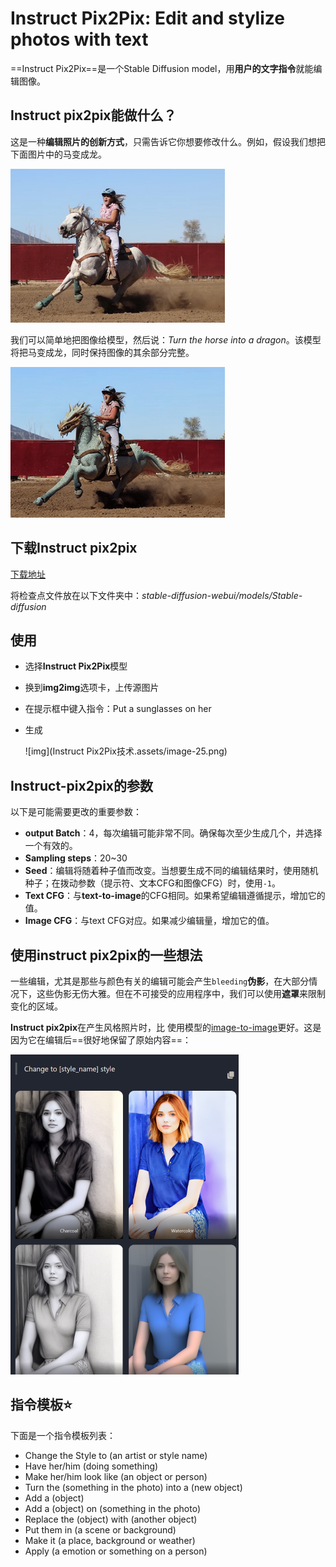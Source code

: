 # Instruct Pix2Pix: Edit and stylize photos with text

==Instruct Pix2Pix==是一个Stable Diffusion model，用**用户的文字指令**就能编辑图像。

## Instruct pix2pix能做什么？

这是一种**编辑照片的创新方式**，只需告诉它你想要修改什么。例如，假设我们想把下面图片中的马变成龙。

<img src="Instruct Pix2Pix技术.assets/girl-riding-pony-cropped.jpg" alt="img" style="zoom:67%;" />

我们可以简单地把图像给模型，然后说：*Turn the horse into a dragon*。该模型将把马变成龙，同时保持图像的其余部分完整。

<img src="Instruct Pix2Pix技术.assets/out-3.png" alt="img" style="zoom:67%;" />



## 下载Instruct pix2pix

[下载地址](https://huggingface.co/timbrooks/instruct-pix2pix/resolve/main/instruct-pix2pix-00-22000.ckpt)

将检查点文件放在以下文件夹中：*stable-diffusion-webui/models/Stable-diffusion*



## 使用

- 选择**Instruct Pix2Pix**模型

- 换到**img2img**选项卡，上传源图片

- 在提示框中键入指令：Put a sunglasses on her

- 生成

  ![img](Instruct Pix2Pix技术.assets/image-25.png)





## Instruct-pix2pix的参数

以下是可能需要更改的重要参数：

- **output Batch**：4，每次编辑可能非常不同。确保每次至少生成几个，并选择一个有效的。
- **Sampling steps**：20~30
- **Seed**：编辑将随着种子值而改变。当想要生成不同的编辑结果时，使用随机种子；在拨动参数（提示符、文本CFG和图像CFG）时，使用`-1`。
- **Text CFG**：与**text-to-image**的CFG相同。如果希望编辑遵循提示，增加它的值。
- **Image CFG**：与text CFG对应。如果减少编辑量，增加它的值。



## 使用instruct pix2pix的一些想法

一些编辑，尤其是那些与颜色有关的编辑可能会产生`bleeding`**伪影**，在大部分情况下，这些伪影无伤大雅。但在不可接受的应用程序中，我们可以使用**遮罩**来限制变化的区域。

**Instruct pix2pix**在产生风格照片时，比 使用模型的[image-to-image](https://stable-diffusion-art.com/stylize-images/)更好。这是因为它在编辑后==很好地保留了原始内容==：

<img src="Instruct Pix2Pix技术.assets/image-20230422220659818.png" alt="image-20230422220659818" style="zoom:50%;" />



## 指令模板:star:

下面是一个指令模板列表：

- Change the Style to (an artist or style name)
- Have her/him (doing something)
- Make her/him look like (an object or person)
- Turn the (something in the photo) into a (new object)
- Add a (object)
- Add a (object) on (something in the photo)
- Replace the (object) with (another object)
- Put them in (a scene or background)
- Make it (a place, background or weather)
- Apply (a emotion or something on a person)